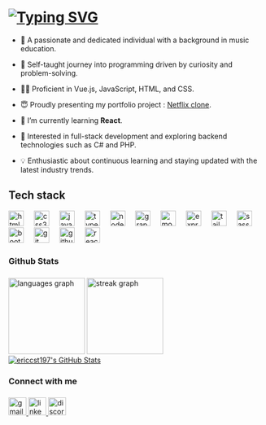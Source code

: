 <h1 align="left">
  <a href="https://git.io/typing-svg"><img src="https://readme-typing-svg.demolab.com?font=Fira+Code&weight=500&pause=100&random=false&width=435&lines=%F0%9F%91%8B+Hello!;I'm+Eric+Choo." alt="Typing SVG" /></a>
</h1>

- 🎹 A passionate and dedicated individual with a background in music education.
  
- 📖 Self-taught journey into programming driven by curiosity and problem-solving.
  
- 👨‍💻 Proficient in Vue.js, JavaScript, HTML, and CSS.

- 😇 Proudly presenting my portfolio project : <a href="https://vue-netflix-ericcst.vercel.app/">Netflix clone</a>.

- 🌱 I’m currently learning **React**.

- 🚀 Interested in full-stack development and exploring backend technologies such as C# and PHP.

- 💡 Enthusiastic about continuous learning and staying updated with the latest industry trends.

###

<h2 align="left">Tech stack</h2>

<div align="left">
  <img src="https://cdn.jsdelivr.net/gh/devicons/devicon/icons/html5/html5-original.svg" height="30" alt="html5 logo"  />
  <img width="12" />
  <img src="https://cdn.jsdelivr.net/gh/devicons/devicon/icons/css3/css3-original.svg" height="30" alt="css3 logo"  />
  <img width="12" />
  <img src="https://cdn.jsdelivr.net/gh/devicons/devicon/icons/javascript/javascript-original.svg" height="30" alt="javascript logo"  />
  <img width="12" />
  <img src="https://cdn.jsdelivr.net/gh/devicons/devicon/icons/typescript/typescript-original.svg" height="30" alt="typescript logo"  />
  <img width="12" />
  <img src="https://cdn.jsdelivr.net/gh/devicons/devicon/icons/nodejs/nodejs-original.svg" height="30" alt="nodejs logo"  />
  <img width="12" />
  <img src="https://cdn.jsdelivr.net/gh/devicons/devicon/icons/graphql/graphql-plain.svg" height="30" alt="graphql logo"  />
  <img width="12" />
  <img src="https://cdn.jsdelivr.net/gh/devicons/devicon/icons/mongodb/mongodb-original.svg" height="30" alt="mongodb logo"  />
  <img width="12" />
  <img src="https://cdn.jsdelivr.net/gh/devicons/devicon/icons/express/express-original.svg" height="30" alt="express logo"  />
  <img width="12" />
  <img src="https://cdn.jsdelivr.net/gh/devicons/devicon/icons/tailwindcss/tailwindcss-original-wordmark.svg" height="30" alt="tailwindcss logo"  />
  <img width="12" />
  <img src="https://cdn.jsdelivr.net/gh/devicons/devicon/icons/sass/sass-original.svg" height="30" alt="sass logo"  />
  <img width="12" />
  <img src="https://cdn.jsdelivr.net/gh/devicons/devicon/icons/bootstrap/bootstrap-original.svg" height="30" alt="bootstrap logo"  />
  <img width="12" />
  <img src="https://cdn.jsdelivr.net/gh/devicons/devicon/icons/git/git-original.svg" height="30" alt="git logo"  />
  <img width="12" />
  <img src="https://cdn.jsdelivr.net/gh/devicons/devicon/icons/github/github-original.svg" height="30" alt="github logo"  />
  <img width="12" />
  <img src="https://cdn.jsdelivr.net/gh/devicons/devicon/icons/react/react-original.svg" height="30" alt="react logo"  />
</div>

###

<h3 align="left">Github Stats</h3>

###

<div align="left">
  <img src="https://github-readme-stats.vercel.app/api/top-langs?username=ericcst197&locale=en&hide_title=false&layout=compact&card_width=320&langs_count=5&theme=dracula&hide_border=false&order=2" height="150" alt="languages graph"  />
  <img src="https://streak-stats.demolab.com?user=ericcst197&locale=en&mode=daily&theme=dracula&hide_border=false&border_radius=5" height="150" alt="streak graph"  />
</div>

<div align="left">
   <a href="https://awesome-github-stats.azurewebsites.net/index.html??cardType=octocat&theme=radical&preferLogin=false">    <img  alt="ericcst197's GitHub Stats" src="https://awesome-github-stats.azurewebsites.net/user-stats/ericcst197?cardType=octocat&theme=radical&preferLogin=false" />  </a>
</div>

###

<h3 align="left">Connect with me</h3>

###

<div align="left">
  <a href="mailto:sengtuck197@gmail.com" target="_blank">
    <img src="https://img.shields.io/static/v1?message=Gmail&logo=gmail&label=&color=D14836&logoColor=white&labelColor=&style=for-the-badge" height="35" alt="gmail logo"  />
  </a>
  <a href="https://www.linkedin.com/in/eric-choo-855554247/" target="_blank">
    <img src="https://img.shields.io/static/v1?message=LinkedIn&logo=linkedin&label=&color=0077B5&logoColor=white&labelColor=&style=for-the-badge" height="35" alt="linkedin logo"  />
  </a>
  <a href="https://discord.com/users/691626872932401193" target="_blank">
    <img src="https://img.shields.io/static/v1?message=Discord&logo=discord&label=&color=7289DA&logoColor=white&labelColor=&style=for-the-badge" height="35" alt="discord logo"  />
  </a>
</div>

###
